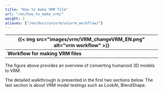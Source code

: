 ```yaml
---
title: "How to make VRM file"
url: "/en/how_to_make_vrm/"
weight: 2
aliases: ["/en/docs/univrm/univrm_workflow/"]
---
```


| {{< img src="images/vrm/VRM_changeVRM_EN.png" alt="vrm workflow" >}}  |
|-----------------------------------------------------------------------|
| **Workflow for making VRM files**             |

The figure above provides an overview of converting humanoid 3D models to VRM.

The detailed walkthrough is presented in the first two sections below. 
The last section is about VRM model testings such as LookAt, BlendShape.
